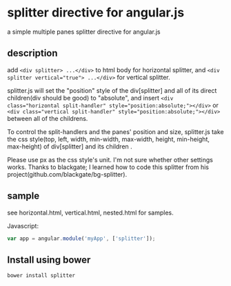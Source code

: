 # splitter directive for angular.js

a simple multiple panes splitter directive for angular.js

## description
add `<div splitter> ...</div>` to html body for horizontal splitter, and `<div splitter vertical="true"> ...</div>`
for vertical splitter.

splitter.js will set the "position" style of the div[splitter] and all of its direct children(div should be good) to "absolute", and insert
`<div class="horizontal split-handler" style="position:absolute;"></div>` or `<div class="vertical split-handler" style="position:absolute;"></div>` between all of the childrens.

To control the split-handlers and the panes' position and size, splitter.js take the css style(top, left, width, min-width, max-width, height, min-height, max-height) of div[splitter] and its children .

Please use px as the css style's unit. I'm not sure whether other settings works.
Thanks to  blackgate; I learned how to code this splitter from his project(github.com/blackgate/bg-splitter).

## sample
see horizontal.html, vertical.html, nested.html for samples.

Javascript:
```javascript
var app = angular.module('myApp', ['splitter']);
```

## Install using bower

```
bower install splitter
```
